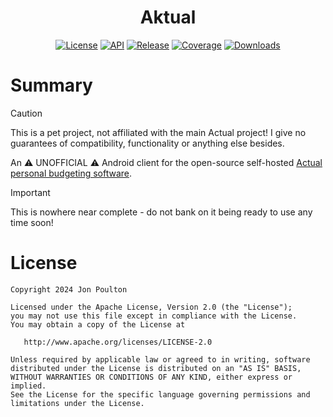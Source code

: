 <h1 align="center">Aktual</h1>

<p align="center">
  <a href="https://opensource.org/licenses/Apache-2.0"><img alt="License" src="https://img.shields.io/badge/License-Apache%202.0-blue.svg"/></a>
  <a href="https://android-arsenal.com/api?level=28"><img alt="API" src="https://img.shields.io/badge/API-28%2B-brightgreen.svg?style=flat"/></a>
  <a href="https://github.com/jonapoul/aktual/releases"><img alt="Release" src="https://img.shields.io/github/v/release/jonapoul/aktual"/></a>
  <a href="https://github.com/jonapoul/aktual"><img alt="Coverage" src="https://img.shields.io/endpoint?url=https://gist.githubusercontent.com/jonapoul/6bf1b7a292bc61bcca966bee22e8b456/raw/a73e61ed9b6626786d12bc9991f6a516a3d2c4b9/coverage-badge.json"/></a>
  <a href="https://github.com/jonapoul/aktual"><img alt="Downloads" src="https://img.shields.io/github/downloads/jonapoul/aktual/total"/></a>
</p>

# Summary

> [!CAUTION]
> This is a pet project, not affiliated with the main Actual project! I give no guarantees of compatibility, functionality or anything else besides.

An :warning: UNOFFICIAL :warning: Android client for the open-source self-hosted [Actual personal budgeting software](https://github.com/actualbudget/actual).

> [!IMPORTANT]
> This is nowhere near complete - do not bank on it being ready to use any time soon!

# License

```
Copyright 2024 Jon Poulton

Licensed under the Apache License, Version 2.0 (the "License");
you may not use this file except in compliance with the License.
You may obtain a copy of the License at

   http://www.apache.org/licenses/LICENSE-2.0

Unless required by applicable law or agreed to in writing, software
distributed under the License is distributed on an "AS IS" BASIS,
WITHOUT WARRANTIES OR CONDITIONS OF ANY KIND, either express or implied.
See the License for the specific language governing permissions and
limitations under the License.
```
